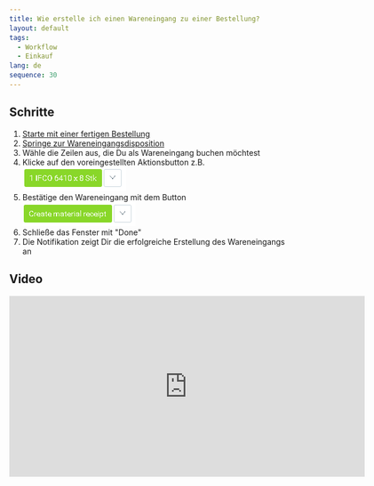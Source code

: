 ```yaml
---
title: Wie erstelle ich einen Wareneingang zu einer Bestellung?
layout: default
tags:
  - Workflow
  - Einkauf
lang: de
sequence: 30
---
```


## Schritte

1. [Starte mit einer fertigen Bestellung](Bestellung_erfassen)
1. [Springe zur Wareneingangsdisposition](SpringezuBelegen)
1. Wähle die Zeilen aus, die Du als Wareneingang buchen möchtest
1. Klicke auf den voreingestellten Aktionsbutton z.B. ![](assets/Zu_Bestellung_Wareneingang_erstellen-99aab.png)
1. Bestätige den Wareneingang mit dem Button ![](assets/Zu_Bestellung_Wareneingang_erstellen-3191c.png)
1. Schließe das Fenster mit "Done"
1. Die Notifikation zeigt Dir die erfolgreiche Erstellung des Wareneingangs an

## Video

<iframe src="https://player.vimeo.com/video/206999153" width="640" height="325" frameborder="0" webkitallowfullscreen mozallowfullscreen allowfullscreen></iframe>
